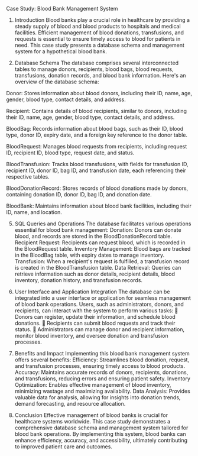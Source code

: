 Case Study: Blood Bank Management System

1. Introduction
Blood banks play a crucial role in healthcare by providing a steady supply of blood and blood
products to hospitals and medical facilities. Efficient management of blood donations,
transfusions, and requests is essential to ensure timely access to blood for patients in need. This
case study presents a database schema and management system for a hypothetical blood bank.


3. Database Schema
The database comprises several interconnected tables to manage donors, recipients, blood bags,
blood requests, transfusions, donation records, and blood bank information. Here's an overview of
the database schema:

  Donor: Stores information about blood donors, including their ID, name, age, gender, blood type,
  contact details, and address.

  Recipient: Contains details of blood recipients, similar to donors, including their ID, name, age,
  gender, blood type, contact details, and address.

  BloodBag: Records information about blood bags, such as their ID, blood type, donor ID, expiry
  date, and a foreign key reference to the donor table.

  BloodRequest: Manages blood requests from recipients, including request ID, recipient ID, blood
  type, request date, and status.

  BloodTransfusion: Tracks blood transfusions, with fields for transfusion ID, recipient ID, donor ID,
  bag ID, and transfusion date, each referencing their respective tables.

  BloodDonationRecord: Stores records of blood donations made by donors, containing donation
  ID, donor ID, bag ID, and donation date.

  BloodBank: Maintains information about blood bank facilities, including their ID, name, and
  location.



5. SQL Queries and Operations
The database facilitates various operations essential for blood bank management:
Donation: Donors can donate blood, and records are stored in the BloodDonationRecord table.
Recipient Request: Recipients can request blood, which is recorded in the BloodRequest table.
Inventory Management: Blood bags are tracked in the BloodBag table, with expiry dates to
manage inventory.
Transfusion: When a recipient's request is fulfilled, a transfusion record is created in the
BloodTransfusion table.
Data Retrieval: Queries can retrieve information such as donor details, recipient details, blood
inventory, donation history, and transfusion records.


7. User Interface and Application Integration
The database can be integrated into a user interface or application for seamless management of
blood bank operations. Users, such as administrators, donors, and recipients, can interact with the
system to perform various tasks:
 Donors can register, update their information, and schedule blood donations.
 Recipients can submit blood requests and track their status.
 Administrators can manage donor and recipient information, monitor blood inventory, and
oversee donation and transfusion processes.


9. Benefits and Impact
Implementing this blood bank management system offers several benefits:
Efficiency: Streamlines blood donation, request, and transfusion processes, ensuring timely
access to blood products.
Accuracy: Maintains accurate records of donors, recipients, donations, and transfusions, reducing
errors and ensuring patient safety.
Inventory Optimization: Enables effective management of blood inventory, minimizing wastage
and maximizing availability.
Data Analysis: Provides valuable data for analysis, allowing for insights into donation trends,
demand forecasting, and resource allocation.
10. Conclusion
Effective management of blood banks is crucial for healthcare systems worldwide. This case study
demonstrates a comprehensive database schema and management system tailored for blood
bank operations. By implementing this system, blood banks can enhance efficiency, accuracy, and
accessibility, ultimately contributing to improved patient care and outcomes.
